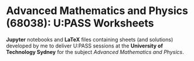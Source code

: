 # Advanced Mathematics and Physics (68038): U:PASS Worksheets
__Jupyter__ notebooks and __LaTeX__ files containing sheets (and solutions) developed by me to deliver U:PASS sessions at the **University of Technology Sydney** for the subject _Advanced Mathematics and Physics_.

